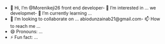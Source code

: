 - 👋 Hi, I’m @Morenikeji26
front end developer- 👀 I’m interested in ...
we developmet- 🌱 I’m currently learning ...
- 💞️ I’m looking to collaborate on ...
abiodunzainab21@gmail.com- 📫 How to reach me ...
- 😄 Pronouns: ...
- ⚡ Fun fact: ...

<!---
Morenikeji26/Morenikeji26 is a ✨ special ✨ repository because its `README.md` (this file) appears on your GitHub profile.
You can click the Preview link to take a look at your changes.
--->
